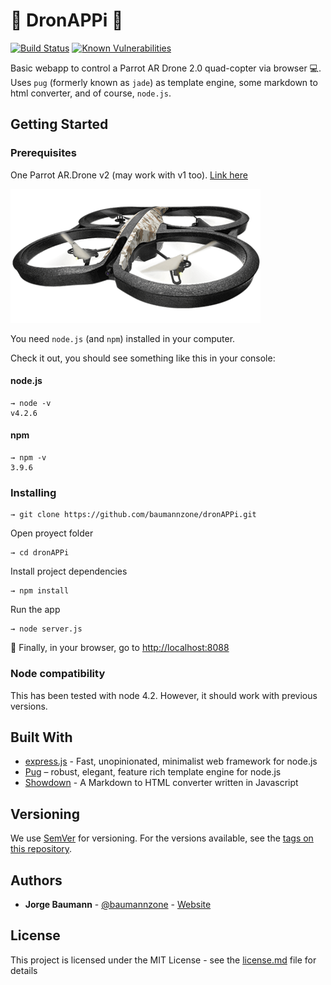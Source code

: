 # :rocket: DronAPPi :rocket:

[![Build Status](https://travis-ci.org/baumannzone/dronAPPi.svg?branch=master)](https://travis-ci.org/baumannzone/dronAPPi)
[![Known Vulnerabilities](https://snyk.io/test/github/baumannzone/dronappi/badge.svg)](https://snyk.io/test/github/baumannzone/dronappi)

Basic webapp to control a  Parrot AR Drone 2.0 quad-copter via browser :computer:. Uses `pug` (formerly known as `jade`) as template engine, 
some markdown to html converter, and of course, `node.js`.

## Getting Started

### Prerequisites

One Parrot AR.Drone v2 (may work with v1 too). [Link here](https://www.parrot.com/us/drones/parrot-ardrone-20-elite-edition#parrot-ardrone-20-elite-edition-details "ar-drone") 

![Img](public/assets/img/drone-logo.png)

You need `node.js` (and `npm`) installed in your computer.

Check it out, you should see something like this in your console:
#### node.js
```
→ node -v
v4.2.6
```  

#### npm
```
→ npm -v
3.9.6
```

### Installing

```
→ git clone https://github.com/baumannzone/dronAPPi.git
```
  
Open proyect folder 
```
→ cd dronAPPi
```
  
Install project dependencies
```
→ npm install
```
  
Run the app
```
→ node server.js
```
  
:space_invader: Finally, in your browser, go to [http://localhost:8088](http://localhost:8088) 


### Node compatibility

This has been tested with node 4.2. However, it should work with previous versions.


## Built With

* [express.js](https://expressjs.com/) - Fast, unopinionated, minimalist web framework for node.js
* [Pug](https://pugjs.org) – robust, elegant, feature rich template engine for node.js 
* [Showdown](http://showdownjs.github.io/demo/) - A Markdown to HTML converter written in Javascript 


## Versioning

We use [SemVer](http://semver.org/) for versioning. For the versions available, see the [tags on this repository](https://github.com/baumannzone/dronAPPi/tags). 


## Authors

* **Jorge Baumann** - [@baumannzone](https://twitter.com/baumannzone) - [Website](http://baumannzone.com)


## License

This project is licensed under the MIT License - see the [license.md](license.md) file for details

